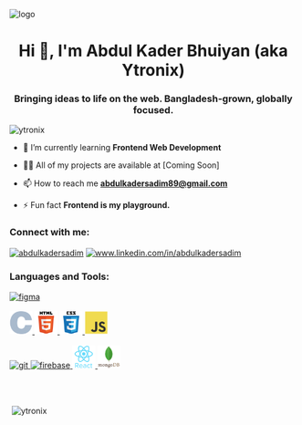 ![logo](https://github.com/Ytronix/Ytronix/blob/main/Purple%20Modern%20Gaming%20Youtube%20Banner%20(1).png)
<h1 align="center">Hi 👋, I'm Abdul Kader Bhuiyan (aka Ytronix)</h1>
<h3 align="center">Bringing ideas to life on the web. Bangladesh-grown, globally focused.</h3>

<p align="left"> <img src="https://komarev.com/ghpvc/?username=ytronix&label=Profile%20views&color=0e75b6&style=flat" alt="ytronix" /> </p>

- 🌱 I’m currently learning **Frontend Web Development**

- 👨‍💻 All of my projects are available at [Coming Soon]

- 📫 How to reach me **abdulkadersadim89@gmail.com**

- ⚡ Fun fact **Frontend is my playground.**

<h3 align="left">Connect with me:</h3>
<p align="left">
<a href="[https://x.com/AbdulKaderSadim]" target="_"><img align="center" src="https://raw.githubusercontent.com/rahuldkjain/github-profile-readme-generator/master/src/images/icons/Social/twitter.svg" alt="abdulkadersadim" height="30" width="40" /></a>
<a href="www.linkedin.com/in/abdulkadersadim" target="_"><img align="center" src="https://raw.githubusercontent.com/rahuldkjain/github-profile-readme-generator/master/src/images/icons/Social/linked-in-alt.svg" alt="www.linkedin.com/in/abdulkadersadim" height="30" width="40" /></a>
</p>

<h3 align="left">Languages and Tools:</h3>
<p> 
    <a href="https://www.figma.com/" target="_blank" rel="noreferrer"> <img src="https://www.vectorlogo.zone/logos/figma/figma-icon.svg" alt="figma" width="40" height="40"/> </a>
    <br><br>
    <a href="https://www.cprogramming.com/" target="_blank" rel="noreferrer"> <img src="https://raw.githubusercontent.com/devicons/devicon/master/icons/c/c-original.svg" alt="c" width="40" height="40"/> </a>
    <a href="https://www.w3.org/html/" target="_blank" rel="noreferrer"> <img src="https://raw.githubusercontent.com/devicons/devicon/master/icons/html5/html5-original-wordmark.svg" alt="html5" width="40" height="40"/> </a> 
    <a href="https://www.w3schools.com/css/" target="_blank" rel="noreferrer"> <img src="https://raw.githubusercontent.com/devicons/devicon/master/icons/css3/css3-original-wordmark.svg" alt="css3" width="40" height="40"/> </a>
    <a href="https://developer.mozilla.org/en-US/docs/Web/JavaScript" target="_blank" rel="noreferrer"> <img src="https://raw.githubusercontent.com/devicons/devicon/master/icons/javascript/javascript-original.svg" alt="javascript" width="40" height="40"/> </a>
    <br><br>
    <a href="https://git-scm.com/" target="_blank" rel="noreferrer"> <img src="https://www.vectorlogo.zone/logos/git-scm/git-scm-icon.svg" alt="git" width="40" height="40"/> </a>
    <a href="https://firebase.google.com/" target="_blank" rel="noreferrer"> <img src="https://www.vectorlogo.zone/logos/firebase/firebase-icon.svg" alt="firebase" width="40" height="40"/> </a> 
    <a href="https://reactjs.org/" target="_blank" rel="noreferrer"> <img src="https://raw.githubusercontent.com/devicons/devicon/master/icons/react/react-original-wordmark.svg" alt="react" width="40" height="40"/> </a> 
    <a href="https://www.mongodb.com/" target="_blank" rel="noreferrer"> <img src="https://raw.githubusercontent.com/devicons/devicon/master/icons/mongodb/mongodb-original-wordmark.svg" alt="mongodb" width="40" height="40"/> </a>
    </p>
    <br><br>
<p>&nbsp;<img align="center" src="https://github-readme-stats.vercel.app/api?username=ytronix&show_icons=true&locale=en" alt="ytronix" /></p>


